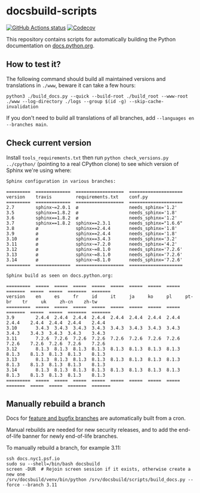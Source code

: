 # docsbuild-scripts

[![GitHub Actions status](https://github.com/python/docsbuild-scripts/actions/workflows/test.yml/badge.svg)](https://github.com/python/docsbuild-scripts/actions/workflows/test.yml)
[![Codecov](https://codecov.io/gh/python/docsbuild-scripts/branch/main/graph/badge.svg)](https://codecov.io/gh/python/docsbuild-scripts)

This repository contains scripts for automatically building the Python
documentation on [docs.python.org](https://docs.python.org).


## How to test it?

The following command should build all maintained versions and
translations in `./www`, beware it can take a few hours:

```shell
python3 ./build_docs.py --quick --build-root ./build_root --www-root ./www --log-directory ./logs --group $(id -g) --skip-cache-invalidation
```

If you don't need to build all translations of all branches, add
`--languages en --branches main`.


## Check current version

Install `tools_requirements.txt` then run `python check_versions.py
../cpython/` (pointing to a real CPython clone) to see which version
of Sphinx we're using where:

    Sphinx configuration in various branches:

    =========  =============  ==================  ====================
    version    travis         requirements.txt    conf.py
    =========  =============  ==================  ====================
    2.7        sphinx~=2.0.1  ø                   needs_sphinx='1.2'
    3.5        sphinx==1.8.2  ø                   needs_sphinx='1.8'
    3.6        sphinx==1.8.2  ø                   needs_sphinx='1.2'
    3.7        sphinx==1.8.2  sphinx==2.3.1       needs_sphinx="1.6.6"
    3.8        ø              sphinx==2.4.4       needs_sphinx='1.8'
    3.9        ø              sphinx==2.4.4       needs_sphinx='1.8'
    3.10       ø              sphinx==3.4.3       needs_sphinx='3.2'
    3.11       ø              sphinx~=7.2.0       needs_sphinx='4.2'
    3.12       ø              sphinx~=8.1.0       needs_sphinx='7.2.6'
    3.13       ø              sphinx~=8.1.0       needs_sphinx='7.2.6'
    3.14       ø              sphinx~=8.1.0       needs_sphinx='7.2.6'
    =========  =============  ==================  ====================

    Sphinx build as seen on docs.python.org:

    =========  =====  =====  =====  =====  =====  =====  =====  =====  =======  =====  =====  =======  =======
    version    en     es     fr     id     it     ja     ko     pl     pt-br    tr     uk     zh-cn    zh-tw
    =========  =====  =====  =====  =====  =====  =====  =====  =====  =======  =====  =====  =======  =======
    3.9        2.4.4  2.4.4  2.4.4  2.4.4  2.4.4  2.4.4  2.4.4  2.4.4  2.4.4    2.4.4  2.4.4  2.4.4    2.4.4
    3.10       3.4.3  3.4.3  3.4.3  3.4.3  3.4.3  3.4.3  3.4.3  3.4.3  3.4.3    3.4.3  3.4.3  3.4.3    3.4.3
    3.11       7.2.6  7.2.6  7.2.6  7.2.6  7.2.6  7.2.6  7.2.6  7.2.6  7.2.6    7.2.6  7.2.6  7.2.6    7.2.6
    3.12       8.1.3  8.1.3  8.1.3  8.1.3  8.1.3  8.1.3  8.1.3  8.1.3  8.1.3    8.1.3  8.1.3  8.1.3    8.1.3
    3.13       8.1.3  8.1.3  8.1.3  8.1.3  8.1.3  8.1.3  8.1.3  8.1.3  8.1.3    8.1.3  8.1.3  8.1.3    8.1.3
    3.14       8.1.3  8.1.3  8.1.3  8.1.3  8.1.3  8.1.3  8.1.3  8.1.3  8.1.3    8.1.3  8.1.3  8.1.3    8.1.3
    =========  =====  =====  =====  =====  =====  =====  =====  =====  =======  =====  =====  =======  =======

## Manually rebuild a branch

Docs for [feature and bugfix branches](https://devguide.python.org/versions/) are
automatically built from a cron.

Manual rebuilds are needed for new security releases,
and to add the end-of-life banner for newly end-of-life branches.

To manually rebuild a branch, for example 3.11:

```shell
ssh docs.nyc1.psf.io
sudo su --shell=/bin/bash docsbuild
screen -DUR  # Rejoin screen session if it exists, otherwise create a new one
/srv/docsbuild/venv/bin/python /srv/docsbuild/scripts/build_docs.py --force --branch 3.11
```

